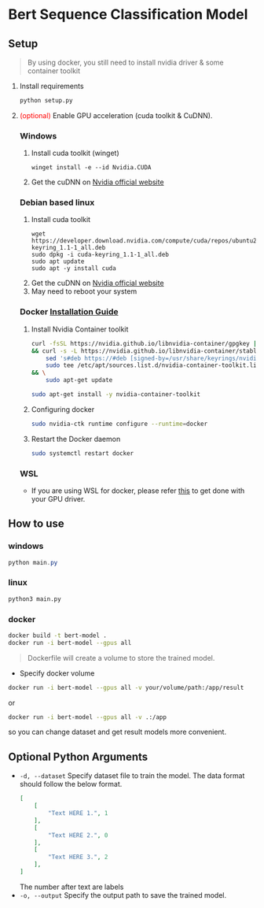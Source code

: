 # Bert Sequence Classification Model
## Setup
> By using docker, you still need to install nvidia driver & some container toolkit 
1. Install requirements
    ```bash
    python setup.py
    ```
2. <span style="color:red">(optional)</span> Enable GPU acceleration (cuda toolkit & CuDNN).  
    ### Windows 
    1. Install cuda toolkit (winget)
        ```
        winget install -e --id Nvidia.CUDA
        ```
    2. Get the cuDNN on [Nvidia official website](https://developer.nvidia.com/cudnn)
    ### Debian based linux
    1. Install cuda toolkit
        ```
        wget https://developer.download.nvidia.com/compute/cuda/repos/ubuntu2204/x86_64/cuda-keyring_1.1-1_all.deb
        sudo dpkg -i cuda-keyring_1.1-1_all.deb
        sudo apt update
        sudo apt -y install cuda
        ```
    2. Get the cuDNN on [Nvidia official website](https://developer.nvidia.com/cudnn)
    3. May need to reboot your system
    ### Docker [Installation Guide](https://docs.nvidia.com/datacenter/cloud-native/container-toolkit/latest/install-guide.html)
    1. Install Nvidia Container toolkit
        ```bash
        curl -fsSL https://nvidia.github.io/libnvidia-container/gpgkey | sudo gpg --dearmor -o /usr/share/keyrings/nvidia-container-toolkit-keyring.gpg \
        && curl -s -L https://nvidia.github.io/libnvidia-container/stable/deb/nvidia-container-toolkit.list | \
            sed 's#deb https://#deb [signed-by=/usr/share/keyrings/nvidia-container-toolkit-keyring.gpg] https://#g' | \
            sudo tee /etc/apt/sources.list.d/nvidia-container-toolkit.list \
        && \
            sudo apt-get update
        ```
        ```bash
        sudo apt-get install -y nvidia-container-toolkit
        ```
    2. Configuring docker
        ```bash
        sudo nvidia-ctk runtime configure --runtime=docker
        ```
    3. Restart the Docker daemon
        ```bash
        sudo systemctl restart docker
        ```
    ### WSL
    - If you are using WSL for docker, please refer [this](https://docs.nvidia.com/cuda/wsl-user-guide/index.html) to get done with your GPU driver.
## How to use
### windows
```powershell
python main.py
```
### linux
```bash
python3 main.py
```
### docker
```bash
docker build -t bert-model .
docker run -i bert-model --gpus all
```
> Dockerfile will create a volume to store the trained model.
- Specify docker volume
```bash
docker run -i bert-model --gpus all -v your/volume/path:/app/result
```
or 
```bash
docker run -i bert-model --gpus all -v .:/app
```
so you can change dataset and get result models more convenient.
## Optional Python Arguments
- `-d, --dataset` Specify dataset file to train the model. The data format should follow the below format. 
    ```json
    [
        [
            "Text HERE 1.", 1
        ],
        [
            "Text HERE 2.", 0
        ],
        [
            "Text HERE 3.", 2
        ],
    ]
    ```
    The number after text are labels
- `-o, --output` Specify the output path to save the trained model.